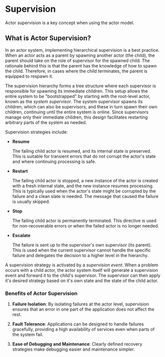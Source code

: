 # Supervision

Actor supervision is a key concept when using the actor model.

## What is Actor Supervision?

In an actor system, implementing hierarchical supervision is a best practice. When an actor acts as a parent by spawning another actor (the child), the parent should take on the role of supervisor for the spawned child. The rationale behind this is that the parent has the knowledge of how to spawn the child. Therefore, in cases where the child terminates, the parent is equipped to respawn it.

The supervision hierarchy forms a tree structure where each supervisor is responsible for spawning its immediate children. This setup allows the entire system to be "bootstrapped" by starting with the root-level actor, known as the _system supervisor_. The system supervisor spawns its children, which can also be supervisors, and these in turn spawn their own children, continuing until the entire system is online. Since supervisors manage only their immediate children, this design facilitates restarting arbitrary parts of the system as needed.

Supervision strategies include:

- **Resume**

    The failing child actor is resumed, and its internal state is preserved. This is suitable for transient errors that do not corrupt the actor's state and where continuing processing is safe.

- **Restart**

    The failing child actor is stopped, a new instance of the actor is created with a fresh internal state, and the new instance resumes processing. This is typically used when the actor's state might be corrupted by the failure and a clean slate is needed. The message that caused the failure is usually skipped.

- **Stop**

    The failing child actor is permanently terminated. This directive is used for non-recoverable errors or when the failed actor is no longer needed.

- **Escalate**

    The failure is sent up to the supervisor's own supervisor (its parent). This is used when the current supervisor cannot handle the specific failure and delegates the decision to a higher level in the hierarchy.

A supervision strategy is activated by a _supervision event_. When a problem occurs with a child actor, the actor system itself will generate a supervision event and forward it to the child's supervisor. The supervisor can then apply it's desired strategy based on it's own state and the state of the child actor.

### Benefits of Actor Supervision

1. **Failure Isolation**: By isolating failures at the actor level, supervision ensures that an error in one part of the application does not affect the rest.

2. **Fault Tolerance**: Applications can be designed to handle failures gracefully, providing a high availability of services even when parts of the system fail.

3. **Ease of Debugging and Maintenance**: Clearly defined recovery strategies make debugging easier and maintenance simpler.
